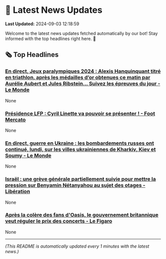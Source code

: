 # 📰 Latest News Updates
**Last Updated:** 2024-09-03 12:18:59

Welcome to the latest news updates fetched automatically by our bot! Stay informed with the top headlines right here. 🚀

## 🗞️ Top Headlines

### [En direct, Jeux paralympiques 2024 : Alexis Hanquinquant titré en triathlon, après les médailles d’or obtenues ce matin par Aurélie Aubert et Jules Ribstein... Suivez les épreuves du jour - Le Monde](https://news.google.com/rss/articles/CBMipAJBVV95cUxQbEdSZWhRbC1INmt5TVlob1V1UzIzblJOWjRkbVlKOEFmZmZtc01yeUhubXdCeDh2cVJ1RDZtYkFmblJCSmZrZmxaRFBFYl93cWRhNDJJelMyb2xjcnRjdkcwOHNZdjJBWUpEVktaaW5uUjh2Y3N3cmFURmNULW5mVE5aa19VUU1lOWhwQkVJYmYtODROcGJhRjJ2aWxOVkx3VmtieWpkUnBPVW5CaDB4Q0FVYjR1SXBmQU1IMXN1c2YxSWdfUlJVdHEtTktWOW5LUWxVMTE3cjk2ODRyakx1ZnFyRmtrODRBU1lNT2M4bmVBSjhSSTRZNXNXdm5IZFZqZllCeE5odzZMR1l6dFd4TTRGeG16VHdIVjFjelRXdUc0WkVM?oc=5)
None

### [Présidence LFP : Cyril Linette va pouvoir se présenter ! - Foot Mercato](https://news.google.com/rss/articles/CBMiowFBVV95cUxOWTR0Z1NxYVN0UVI5M0d1eUU5YWtFU0JTS2ptSENiWUo0a0VBb0k5clc1ZGZ5ZGRSSEZCZTB0S24yNUZXaGtab3daVGVlVjBqM3RlSDdoNmdfU0locXRPb1BRcUJUbkxKWjhqSDdtOEJyT0htS3lsNE9EaGtqXzZEajlTU2hsUk4wcU9ySjYtNUYwb1R4THBHNXRkWjEyQmtlYl80?oc=5)
None

### [En direct, guerre en Ukraine : les bombardements russes ont continué, lundi, sur les villes ukrainiennes de Kharkiv, Kiev et Soumy - Le Monde](https://news.google.com/rss/articles/CBMioAJBVV95cUxPSGNRT2w4cEhiTlN2enJlOE96RzRlM25nVXZBRzhRRHZkTERsTFNvVGNkbGxhVS1hTk04QU5hNy1qTmlJSkliU3J0YjgxSEtoeEVaSk50RTctNzhNT21BZmFwcDR0X0FoUF80c2ZKa2JBenhjSDV6ZzlpYlRBYmtpNUd6Nmdla1Y0VHJ2Q3ZqMmNEWkFtN3ZxUVFRcW5FQ2pnd0V5N1lEMzdKcDN4cy1ieFdzOGM2UGJ1cEZBVFJCTDE1YWd0NG0yZ0xfZ3VtZzczUkxaNWhQemlyaWdPbTlReW9LaU5qSEN4YXZ6bnNYc0hjLWZMVWxpaHZVbE5QNHpVQ0tOUHJTV1JKQTFJd0hkS1JDdFJhOGpSUGhlaTQzamo?oc=5)
None

### [Israël : une grève générale partiellement suivie pour mettre la pression sur Benyamin Nétanyahou au sujet des otages - Libération](https://news.google.com/rss/articles/CBMinwJBVV95cUxORG1LM1pjbS12SHY5c0NqVlc5MzZ2WTVsM25yR3dUc1JXZDRxSTlKY3BvYU5wb3VUVktQRFhWNzFjMEdlV05fR2JnTW1CeUg1c2RBZGZmZzNKU0dtQ3FRNE9lSXNUbnJBZWZMQzBrckMyY0RvMXhNM3QzY194bmVxenFaTWY0LVZJVWpDWEExN1lPM3dFWk5DSWJCcVlqTmVVTTQ3Nm9vU0Fuck9KZHE4Tm54eURTRS1VMGFIeU1KUU9lYjB3d1ROemxhSlJfeW9Tc2VEXzBQemotcWFpelh5VXhjLVU0WWNBa0VKblN0Y3FEblM1b0tMQzBJbVdyS2NUNVpDTGNSRDM1OTJUeC1QaGp6TWQwVUVhMm5LWmtSMA?oc=5)
None

### [Après la colère des fans d'Oasis, le gouvernement britannique veut réguler le prix des concerts - Le Figaro](https://news.google.com/rss/articles/CBMi0wFBVV95cUxNRHlKVkVXcndsdkR4VENpbmlfVjhnbkhnV1hNb0lLNHNULTFwbWNLYkk1RXhDMkRUem1sQ29JT2tNT0RucmNneUdRWE8ya3laMmlVenU4aFpBNlRsNGc0NVMyUlFWLVo4M0pIWV9kQVlFMU92QVEwUE9TR3NoNXFXM0dUQVh2bms1VXVvS0dRQ2pONHQyd0g2UXlMQ0VkWTJCcktNMmRqNHlBcWJxeXQya2UxZGphcnBTR3FoRVVGT0luVEJONjJNaFFPSEYyQldzUFdN?oc=5)
None

---
*(This README is automatically updated every 1 minutes with the latest news.)*
